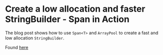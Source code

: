 ﻿# Create a low allocation and faster StringBuilder - Span in Action

The blog post shows how to use `Span<T>` and `ArrayPool` to create a fast and low allocation `StringBuilder`.

Found [here](https://steven-giesel.com/blogPost/4cada9a7-c462-4133-ad7f-e8b671987896)